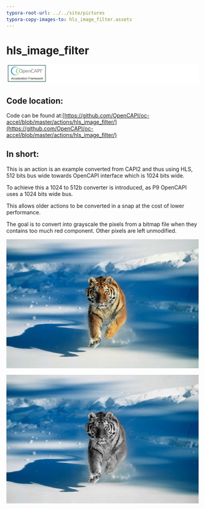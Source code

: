 ```yaml
---
typora-root-url: ../../site/pictures
typora-copy-images-to: hls_image_filter.assets
---
```


# hls_image_filter

![oc-accel-bar](../pictures/oc-accel-bar.png)

## Code location:

Code can be found at:[https://github.com/OpenCAPI/oc-accel/blob/master/actions/hls_image_filter/](https://github.com/OpenCAPI/oc-accel/blob/master/actions/hls_image_filter/) 

## In short:

This is an action is an example converted from CAPI2 and thus using HLS, 512 bits bus wide towards OpenCAPI interface which is 1024 bits wide.

To achieve this a 1024 to 512b converter is introduced, as P9 OpenCAPI uses a 1024 bits wide bus.

This allows older actions to be converted in a snap at the cost of lower performance.

The goal is to convert into grayscale the pixels from a bitmap file when they contains too much red component. Other pixels are left unmodified.



![tiger](./hls_image_filter.assets/tiger.png)

![](hls_image_filter.assets/tiger_reference.png)